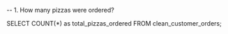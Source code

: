  --  1. How many pizzas were ordered?

   SELECT COUNT(*) as total_pizzas_ordered
   FROM clean_customer_orders; 
